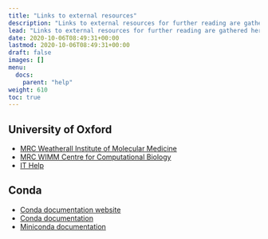 ```yaml
---
title: "Links to external resources"
description: "Links to external resources for further reading are gathered here."
lead: "Links to external resources for further reading are gathered here."
date: 2020-10-06T08:49:31+00:00
lastmod: 2020-10-06T08:49:31+00:00
draft: false
images: []
menu:
  docs:
    parent: "help"
weight: 610
toc: true
---
```


## University of Oxford

- [MRC Weatherall Institute of Molecular Medicine][mrc-wimm]
- [MRC WIMM Centre for Computational Biology][mrc-wimm-ccb]
- [IT Help][it-help]

## Conda

- [Conda documentation website][conda-website]
- [Conda documentation][conda-readthedocs]
- [Miniconda documentation][miniconda-readthedocs]

<!-- Link definitions -->

[mrc-wimm]: https://www.imm.ox.ac.uk/
[mrc-wimm-ccb]: https://www.imm.ox.ac.uk/research/units-and-centres/mrc-wimm-centre-for-computational-biology
[it-help]: https://help.it.ox.ac.uk/
[conda-website]: https://docs.conda.io/en/latest/
[conda-readthedocs]: https://docs.conda.io/projects/conda/en/latest/
[miniconda-readthedocs]: https://docs.conda.io/en/latest/miniconda.html